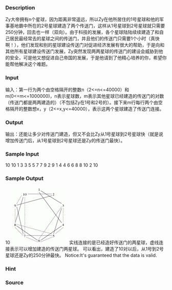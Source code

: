 
### Description
Zy大帝拥有n个星球，因为距离非常遥远，所以Zy在他所居住的1号星球和他的军事基地霸中所在的2号星球建造了两个传送门，这样从1号星球到2号星球就只需要250分钟，回去也一样（双向）。由于科技的发展，各个星球陆陆续续建造了和自己居民最经常去的星球之间的传送门，并且他们的传送门只需要1个小时（真快啊！），他们发现和别的星球建设传送门对促进经济发展有很大的帮助，于是向和其他所有星球建设传送门发展，Zy突然发现两两星球的传送门的建设会威胁到他的安全，可是他又想促进自己帝国的发展，于是他请到了他精心培养的你，希望你能帮他解决这个难题。
### Input
输入：第一行为两个由空格隔开的整数n（2<=n<=40000）和m(0<=m<=1000000)，n表示星球数，m表示其他星球已经建造的传送门的对数（传送门都是两两建造的）（不包括Zy在1号和2号的）。接下来m行每行两个由空格隔开的整数想x，y（2<=x,y<=40000），表示这两个星球建造了传送门连接。
### Output
输出：还能让多少对传送门建造，但又不会比Zy从1号星球到2号星球快（就是说增加传送门后，从1号星球到2号星球还是Zy的传送门最快）。
### Sample Input
10 10
1 3
3 5
5 7
7 9
2 9
1 4
4 6
6 8
8 10
2 10
### Sample Output
10
![](/JudgeOnline/images/2088.jpg) 
实线连接的是已经造好传送门的两星球，虚线连接表示可以增加建造的传送门两星球。
可以看出，建造了10对以后，从1号到2号星球还是Zy的250分钟最快。
Notice:It's guaranteed that the data is valid.
### Hint

### Source
